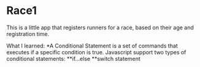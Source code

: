 # Race1

This is a little app that registers runners for a race, based on their age and registration time.

What I learned:
\*A Conditional Statement is a set of commands that executes if a specific condition is true. Javascript support two types of conditional statements:
**if...else
**switch statement
